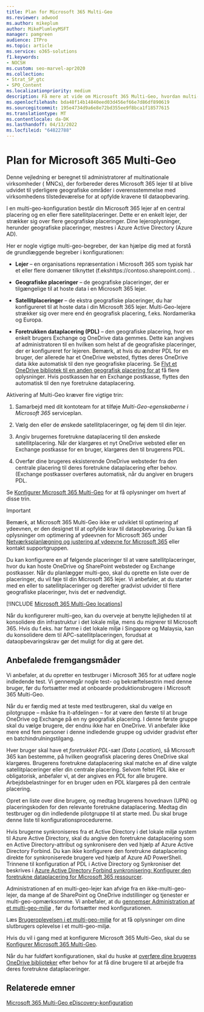```yaml
---
title: Plan for Microsoft 365 Multi-Geo
ms.reviewer: adwood
ms.author: mikeplum
author: MikePlumleyMSFT
manager: pamgreen
audience: ITPro
ms.topic: article
ms.service: o365-solutions
f1.keywords:
- NOCSH
ms.custom: seo-marvel-apr2020
ms.collection:
- Strat_SP_gtc
- SPO_Content
ms.localizationpriority: medium
description: Få mere at vide om Microsoft 365 Multi-Geo, hvordan multi-geo fungerer, og hvilke geografiske placeringer der er tilgængelige til datalager.
ms.openlocfilehash: bda48f14b14840eed03d456ef66e7d86df890619
ms.sourcegitcommit: 195e4734d9a6e8e72bd355ee9f8bca1f18577615
ms.translationtype: MT
ms.contentlocale: da-DK
ms.lasthandoff: 04/13/2022
ms.locfileid: "64822788"
---
```

# <a name="plan-for-microsoft-365-multi-geo"></a>Plan for Microsoft 365 Multi-Geo

Denne vejledning er beregnet til administratorer af multinationale virksomheder ( MNCs), der forbereder deres Microsoft 365 lejer til at blive udvidet til yderligere geografiske områder i overensstemmelse med virksomhedens tilstedeværelse for at opfylde kravene til dataopbevaring.

I en multi-geo-konfiguration består din Microsoft 365 lejer af en central placering og en eller flere satellitplaceringer. Dette er en enkelt lejer, der strækker sig over flere geografiske placeringer. Dine lejeroplysninger, herunder geografiske placeringer, mestres i Azure Active Directory (Azure AD).

Her er nogle vigtige multi-geo-begreber, der kan hjælpe dig med at forstå de grundlæggende begreber i konfigurationen:

- **Lejer** – en organisations repræsentation i Microsoft 365 som typisk har et eller flere domæner tilknyttet (f.ekshttps://contoso.sharepoint.com). .

- **Geografiske placeringer** – de geografiske placeringer, der er tilgængelige til at hoste data i en Microsoft 365 lejer.

- **Satellitplaceringer** – de ekstra geografiske placeringer, du har konfigureret til at hoste data i din Microsoft 365 lejer. Multi-Geo-lejere strækker sig over mere end én geografisk placering, f.eks. Nordamerika og Europa.

- **Foretrukken dataplacering (PDL)** – den geografiske placering, hvor en enkelt brugers Exchange og OneDrive data gemmes. Dette kan angives af administratoren til en hvilken som helst af de geografiske placeringer, der er konfigureret for lejeren. Bemærk, at hvis du ændrer PDL for en bruger, der allerede har et OneDrive websted, flyttes deres OneDrive data ikke automatisk til den nye geografiske placering. Se [Flyt et OneDrive bibliotek til en anden geografisk placering for at](move-onedrive-between-geo-locations.md) få flere oplysninger. Hvis postkassen har en Exchange postkasse, flyttes den automatisk til den nye foretrukne dataplacering.

Aktivering af Multi-Geo kræver fire vigtige trin:

1. Samarbejd med dit kontoteam for at tilføje _Multi-Geo-egenskaberne i Microsoft 365_ serviceplan.

2. Vælg den eller de ønskede satellitplaceringer, og føj dem til din lejer.

3. Angiv brugernes foretrukne dataplacering til den ønskede satellitplacering. Når der klargøres et nyt OneDrive websted eller en Exchange postkasse for en bruger, klargøres den til brugerens PDL.

4. Overfør dine brugeres eksisterende OneDrive websteder fra den centrale placering til deres foretrukne dataplacering efter behov. (Exchange postkasser overføres automatisk, når du angiver en brugers PDL.

Se [Konfigurer Microsoft 365 Multi-Geo](multi-geo-tenant-configuration.md) for at få oplysninger om hvert af disse trin.

> [!IMPORTANT]
> Bemærk, at Microsoft 365 Multi-Geo ikke er udviklet til optimering af ydeevnen, er den designet til at opfylde krav til dataopbevaring. Du kan få oplysninger om optimering af ydeevnen for Microsoft 365 under [Netværksplanlægning og justering af ydeevne for Microsoft 365](https://support.office.com/article/e5f1228c-da3c-4654-bf16-d163daee8848) eller kontakt supportgruppen.

Du kan konfigurere en af følgende placeringer til at være satellitplaceringer, hvor du kan hoste OneDrive og SharePoint websteder og Exchange postkasser. Når du planlægger multi-geo, skal du oprette en liste over de placeringer, du vil føje til din Microsoft 365 lejer. Vi anbefaler, at du starter med en eller to satellitplaceringer og derefter gradvist udvider til flere geografiske placeringer, hvis det er nødvendigt.

[!INCLUDE [Microsoft 365 Multi-Geo locations](../includes/microsoft-365-multi-geo-locations.md)]

Når du konfigurerer multi-geo, kan du overveje at benytte lejligheden til at konsolidere din infrastruktur i det lokale miljø, mens du migrerer til Microsoft 365. Hvis du f.eks. har farme i det lokale miljø i Singapore og Malaysia, kan du konsolidere dem til APC-satellitplaceringen, forudsat at dataopbevaringskrav gør det muligt for dig at gøre det.

## <a name="best-practices"></a>Anbefalede fremgangsmåder

Vi anbefaler, at du opretter en testbruger i Microsoft 365 for at udføre nogle indledende test. Vi gennemgår nogle test- og bekræftelsestrin med denne bruger, før du fortsætter med at onboarde produktionsbrugere i Microsoft 365 Multi-Geo.

Når du er færdig med at teste med testbrugeren, skal du vælge en pilotgruppe – måske fra it-afdelingen – for at være den første til at bruge OneDrive og Exchange på en ny geografisk placering. I denne første gruppe skal du vælge brugere, der endnu ikke har en OneDrive. Vi anbefaler ikke mere end fem personer i denne indledende gruppe og udvider gradvist efter en batchindrulningstilgang.

Hver bruger skal have et *foretrukket PDL-sæt (Data Location*), så Microsoft 365 kan bestemme, på hvilken geografisk placering deres OneDrive skal klargøres. Brugerens foretrukne dataplacering skal matche en af dine valgte satellitplaceringer eller din centrale placering. Selvom feltet PDL ikke er obligatorisk, anbefaler vi, at der angives en PDL for alle brugere. Arbejdsbelastninger for en bruger uden en PDL klargøres på den centrale placering.

Opret en liste over dine brugere, og medtag brugerens hovednavn (UPN) og placeringskoden for den relevante foretrukne dataplacering. Medtag din testbruger og din indledende pilotgruppe til at starte med. Du skal bruge denne liste til konfigurationsprocedurerne.

Hvis brugerne synkroniseres fra et Active Directory i det lokale miljø system til Azure Active Directory, skal du angive den foretrukne dataplacering som en Active Directory-attribut og synkronisere den ved hjælp af Azure Active Directory Forbind. Du kan ikke konfigurere den foretrukne dataplacering direkte for synkroniserede brugere ved hjælp af Azure AD PowerShell. Trinnene til konfiguration af PDL i Active Directory og Synkroniser det beskrives i [Azure Active Directory Forbind synkronisering: Konfigurer den foretrukne dataplacering for Microsoft 365 ressourcer](/azure/active-directory/connect/active-directory-aadconnectsync-feature-preferreddatalocation).

Administrationen af en multi-geo-lejer kan afvige fra en ikke-multi-geo-lejer, da mange af de SharePoint og OneDrive indstillinger og tjenester er multi-geo-opmærksomme. Vi anbefaler, at du [gennemser Administration af et multi-geo-miljø](administering-a-multi-geo-environment.md) , før du fortsætter med konfigurationen.

Læs [Brugeroplevelsen i et multi-geo-miljø](multi-geo-user-experience.md) for at få oplysninger om dine slutbrugers oplevelse i et multi-geo-miljø.

Hvis du vil i gang med at konfigurere Microsoft 365 Multi-Geo, skal du se [Konfigurer Microsoft 365 Multi-Geo](multi-geo-tenant-configuration.md).

Når du har fuldført konfigurationen, skal du huske at [overføre dine brugeres OneDrive biblioteker](move-onedrive-between-geo-locations.md) efter behov for at få dine brugere til at arbejde fra deres foretrukne dataplaceringer.

## <a name="related-topics"></a>Relaterede emner

[Microsoft 365 Multi-Geo eDiscovery-konfiguration](./multi-geo-ediscovery-configuration.md)
